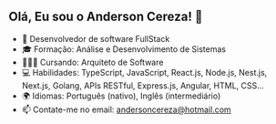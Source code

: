 ## Olá, Eu sou o Anderson Cereza! 👋


- 🔭 Desenvolvedor de software FullStack
- 🎓 Formação: Análise e Desenvolvimento de Sistemas
- 👨🏻‍💻 Cursando: Arquiteto de Software
- 💻 Habilidades: TypeScript, JavaScript, React.js, Node.js, Nest.js, Next.js, Golang, APIs RESTful, Express.js, Angular, HTML, CSS...
- 🌍 Idiomas: Português (nativo), Inglês (intermediário)
- 📫 Contate-me no email: andersoncereza@hotmail.com


##

<div>
  <a href="https://www.linkedin.com/in/anderson-cereza/"> <img src="https://img.shields.io/badge/LinkedIn-0077B5?style=for-the-badge&logo=linkedin&logoColor=white" alt="" srcset=""> </a>
</div>
